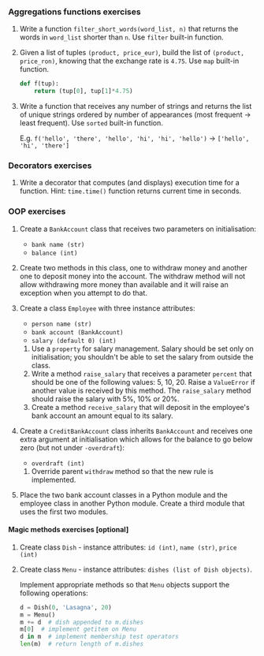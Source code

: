 ### Aggregations functions exercises
1. Write a function `filter_short_words(word_list, n)` that returns the words in `word_list` shorter than `n`. Use `filter` built-in function.
1. Given a list of tuples `(product, price_eur)`, build the list of `(product, price_ron)`, knowing that the exchange rate is `4.75`. Use `map` built-in function.
    ```python
    def f(tup):
        return (tup[0], tup[1]*4.75)
    ```
1. Write a function that receives any number of strings and returns the list of unique strings ordered by number of appearances (most frequent → least frequent). 
Use `sorted` built-in function.
    
    E.g. `f('hello', 'there', 'hello', 'hi', 'hi', 'hello')` -> `['hello', 'hi', 'there']`

### Decorators exercises
1. Write a decorator that computes (and displays) execution time for a function. 
Hint: `time.time()` function returns current time in seconds.

### OOP exercises
1. Create a `BankAccount` class that receives two parameters on initialisation: 
    * `bank name (str)`
    * `balance (int)`
1. Create two methods in this class, one to withdraw money and another one to deposit money into the account. The withdraw method will not allow withdrawing more money than available and it will raise an exception when you attempt to do that.
1. Create a class `Employee` with three instance attributes:
    * `person name (str)`
    * `bank account (BankAccount)`
    * `salary (default 0) (int)`

    1. Use a `property` for salary management. Salary should be set only on initialisation; you shouldn't be able to set the salary from outside the class.
    1. Write a method `raise_salary` that receives a parameter `percent` that should be one of the following values: 5, 10, 20. Raise a `ValueError` if another value is received by this method.
    The `raise_salary` method should raise the salary with 5%, 10% or 20%.
    1. Create a method `receive_salary` that will deposit in the employee's bank account an amount equal to its salary.
1. Create a `CreditBankAccount` class inherits `BankAccount` and receives one extra argument at initialisation which allows for the balance to go below zero (but not under `-overdraft`): 
    * `overdraft (int)`

    1. Override parent `withdraw` method so that the new rule is implemented.
1. Place the two bank account classes in a Python module and the employee class in another Python module. Create a third module that uses the first two modules.

#### Magic methods exercises [optional]

1. Create class `Dish` - instance attributes: `id (int)`, `name (str)`, `price (int)`
1. Create class `Menu` - instance attributes: `dishes (list of Dish objects)`.

    Implement appropriate methods so that `Menu` objects support the following operations:
    ```python
    d = Dish(0, 'Lasagna', 20)
    m = Menu()
    m += d  # dish appended to m.dishes
    m[0]  # implement getitem on Menu
    d in m  # implement membership test operators
    len(m)  # return length of m.dishes
    ```